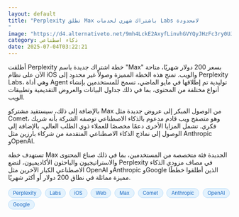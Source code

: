 ```yaml
---
layout: default
title: "Perplexity تطلق Max باشتراك شهري لخدمات Labs لامحدودة
"
image: "https://d4.alternativeto.net/9mh4LckE2AxyfLinvhGVYQyJHzFc3ry0UJtxgmtRSiI/rs:fill:1520:760:0/g:ce:0:0/YWJzOi8vZGlzdC9jb250ZW50LzE3NTE2MDA4NjkzNTIucG5n.png"
category: ذكاء اصطناعي
date: 2025-07-04T03:22:21
---
```


أطلقت Perplexity خطة اشتراك جديدة باسم "Max" بسعر 200 دولار شهريًا، متاحة الآن على نظام iOS والويب. تمنح هذه الخطة المميزة وصولاً غير محدود إلى Perplexity Labs، وهي أداة Agent توليدية تم إطلاقها في مايو الماضي، تسمح للمستخدمين بإنشاء أنواع مختلفة من المحتوى، بما في ذلك جداول البيانات والعروض التقديمية وتطبيقات الويب.

بالإضافة إلى ذلك، سيستفيد مشتركو Max من الوصول المبكر إلى عروض جديدة مثل Comet، وهو متصفح ويب قادم مدعوم بالذكاء الاصطناعي توصفه الشركة بأنه شريك فكري. تشمل المزايا الأخرى دعمًا مخصصًا للعملاء ذوي الطلب العالي، بالإضافة إلى الوصول إلى نماذج الذكاء الاصطناعي المتقدمة من شركاء بارزين مثل Anthropic وOpenAI.

تستهدف خطة Max الجديدة فئة متخصصة من المستخدمين، بما في ذلك صناع المحتوى والاستراتيجيون والباحثون الأكاديميون، لتضع Perplexity في مصاف مزودي الذكاء الاصطناعي الكبار الآخرين مثل OpenAI وAnthropic وGoogle الذين أطلقوا خططًا مميزة مماثلة في نطاق 200 دولار أو أكثر شهريًا.

<div style="margin-top:2px; margin-bottom:2px;"><a href="https://bidjadraft.github.io/?query=Perplexity" style="background:#e3f2fd; color:#1565c0; font-size:80%; border-radius:12px; padding:3px 10px; margin:2px 4px 2px 0; display:inline-block; border:1px solid #bbdefb; text-decoration:none;">Perplexity</a> <a href="https://bidjadraft.github.io/?query=Labs" style="background:#e3f2fd; color:#1565c0; font-size:80%; border-radius:12px; padding:3px 10px; margin:2px 4px 2px 0; display:inline-block; border:1px solid #bbdefb; text-decoration:none;">Labs</a> <a href="https://bidjadraft.github.io/?query=iOS" style="background:#e3f2fd; color:#1565c0; font-size:80%; border-radius:12px; padding:3px 10px; margin:2px 4px 2px 0; display:inline-block; border:1px solid #bbdefb; text-decoration:none;">iOS</a> <a href="https://bidjadraft.github.io/?query=Web" style="background:#e3f2fd; color:#1565c0; font-size:80%; border-radius:12px; padding:3px 10px; margin:2px 4px 2px 0; display:inline-block; border:1px solid #bbdefb; text-decoration:none;">Web</a> <a href="https://bidjadraft.github.io/?query=Max" style="background:#e3f2fd; color:#1565c0; font-size:80%; border-radius:12px; padding:3px 10px; margin:2px 4px 2px 0; display:inline-block; border:1px solid #bbdefb; text-decoration:none;">Max</a> <a href="https://bidjadraft.github.io/?query=Comet" style="background:#e3f2fd; color:#1565c0; font-size:80%; border-radius:12px; padding:3px 10px; margin:2px 4px 2px 0; display:inline-block; border:1px solid #bbdefb; text-decoration:none;">Comet</a> <a href="https://bidjadraft.github.io/?query=Anthropic" style="background:#e3f2fd; color:#1565c0; font-size:80%; border-radius:12px; padding:3px 10px; margin:2px 4px 2px 0; display:inline-block; border:1px solid #bbdefb; text-decoration:none;">Anthropic</a> <a href="https://bidjadraft.github.io/?query=OpenAI" style="background:#e3f2fd; color:#1565c0; font-size:80%; border-radius:12px; padding:3px 10px; margin:2px 4px 2px 0; display:inline-block; border:1px solid #bbdefb; text-decoration:none;">OpenAI</a> <a href="https://bidjadraft.github.io/?query=Google" style="background:#e3f2fd; color:#1565c0; font-size:80%; border-radius:12px; padding:3px 10px; margin:2px 4px 2px 0; display:inline-block; border:1px solid #bbdefb; text-decoration:none;">Google</a></div><br><br>
